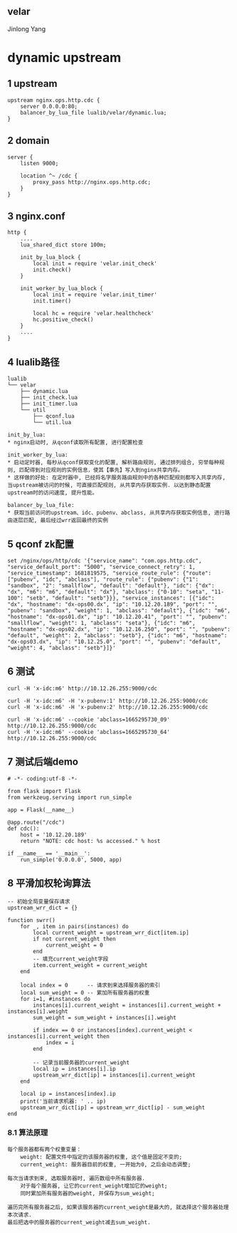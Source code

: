 velar
-------------
Jinlong Yang

# dynamic upstream

## 1 upstream

    upstream nginx.ops.http.cdc {
        server 0.0.0.0:80;
        balancer_by_lua_file lualib/velar/dynamic.lua;
    }

## 2 domain

    server {
        listen 9000;

        location ^~ /cdc {
            proxy_pass http://nginx.ops.http.cdc;
        }
    }

## 3 nginx.conf

    http {
        ....
        lua_shared_dict store 100m;

        init_by_lua_block {
            local init = require 'velar.init_check'
            init.check()
        }

        init_worker_by_lua_block {
            local init = require 'velar.init_timer'
            init.timer()

            local hc = require 'velar.healthcheck'
            hc.positive_check()
        }
        ....
    }

## 4 lualib路径

	lualib
	└── velar
		├── dynamic.lua
		├── init_check.lua
		├── init_timer.lua
		└── util
			├── qconf.lua
			└── util.lua

    init_by_lua:
    * nginx启动时, 从qconf读取所有配置, 进行配置检查

    init_worker_by_lua:
    * 启动定时器, 每秒从qconf获取变化的配置, 解析路由规则, 通过排列组合, 穷举每种规则, 匹配得到对应规则的实例信息，使其【事先】写入到nginx共享内存。
    * 这样做的好处: 在定时器中, 已经将名字服务路由规则中的各种匹配规则都写入共享内存, 当upstream被访问的时候, 可直接匹配规则, 从共享内存获取实例. 以达到静态配置upstream时的访问速度, 提升性能。

    balancer_by_lua_file:
    * 获取当前访问的upstream、idc、pubenv、abclass, 从共享内存获取实例信息, 进行路由逐层匹配, 最后经过wrr返回最终的实例


## 5 qconf zk配置

	set /nginx/ops/http/cdc '{"service_name": "com.ops.http.cdc", "service_default_port": "5000", "service_connect_retry": 1, "service_timestamp": 1681819575, "service_route_rule": {"route": ["pubenv", "idc", "abclass"], "route_rule": {"pubenv": {"1": "sandbox", "2": "smallflow", "default": "default"}, "idc": {"dx": "dx", "m6": "m6", "default": "dx"}, "abclass": {"0-10": "seta", "11-100": "setb", "default": "setb"}}}, "service_instances": [{"idc": "dx", "hostname": "dx-ops00.dx", "ip": "10.12.20.189", "port": "", "pubenv": "sandbox", "weight": 1, "abclass": "default"}, {"idc": "m6", "hostname": "dx-ops01.dx", "ip": "10.12.20.41", "port": "", "pubenv": "smallflow", "weight": 1, "abclass": "seta"}, {"idc": "m6", "hostname": "dx-ops02.dx", "ip": "10.12.16.250", "port": "", "pubenv": "default", "weight": 2, "abclass": "setb"}, {"idc": "m6", "hostname": "dx-ops03.dx", "ip": "10.12.25.0", "port": "", "pubenv": "default", "weight": 4, "abclass": "setb"}]}'

## 6 测试

	curl -H 'x-idc:m6' http://10.12.26.255:9000/cdc

	curl -H 'x-idc:m6' -H 'x-pubenv:1' http://10.12.26.255:9000/cdc
	curl -H 'x-idc:m6' -H 'x-pubenv:2' http://10.12.26.255:9000/cdc

	curl -H 'x-idc:m6' --cookie 'abclass=1665295730_09' http://10.12.26.255:9000/cdc
	curl -H 'x-idc:m6' --cookie 'abclass=1665295730_64' http://10.12.26.255:9000/cdc

## 7 测试后端demo

   	# -*- coding:utf-8 -*-

	from flask import Flask
	from werkzeug.serving import run_simple

	app = Flask(__name__)

	@app.route("/cdc")
	def cdc():
		host = '10.12.20.189'
		return "NOTE: cdc host: %s accessed." % host

	if __name__ == '__main__':
		run_simple('0.0.0.0', 5000, app) 

## 8 平滑加权轮询算法

    -- 初始全局变量保存请求
    upstream_wrr_dict = {}

    function swrr()
        for _, item in pairs(instances) do
            local current_weight = upstream_wrr_dict[item.ip]
            if not current_weight then
                current_weight = 0
            end
            -- 填充current_weight字段
            item.current_weight = current_weight
        end

        local index = 0      -- 请求到来选择服务器的索引
        local sum_weight = 0 -- 累加所有服务器的权重
        for i=1, #instances do
            instances[i].current_weight = instances[i].current_weight + instances[i].weight
            sum_weight = sum_weight + instances[i].weight

            if index == 0 or instances[index].current_weight < instances[i].current_weight then
                index = i
            end

            -- 记录当前服务器的current_weight
            local ip = instances[i].ip
            upstream_wrr_dict[ip] = instances[i].current_weight
        end

        local ip = instances[index].ip
        print('当前请求机器: ' .. ip)
        upstream_wrr_dict[ip] = upstream_wrr_dict[ip] - sum_weight
    end

### 8.1 算法原理

    每个服务器都有两个权重变量：
        weight: 配置文件中指定的该服务器的权重, 这个值是固定不变的;
        current_weight: 服务器目前的权重, 一开始为0, 之后会动态调整;

    每次当请求到来, 选取服务器时, 遍历数组中所有服务器.
        对于每个服务器, 让它的current_weight增加它的weight;
        同时累加所有服务器的weight, 并保存为sum_weight;

    遍历完所有服务器之后, 如果该服务器的current_weight是最大的, 就选择这个服务器处理本次请求.
    最后把选中的服务器的current_weight减去sum_weight.

